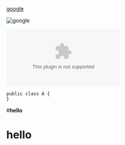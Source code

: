 [google][1]

![google][1]

![google](www.google.com)

[1]: http://www.google.com

```csharp?highlight=1
public class A {
}
```

#<b>hello</b>

# hello
